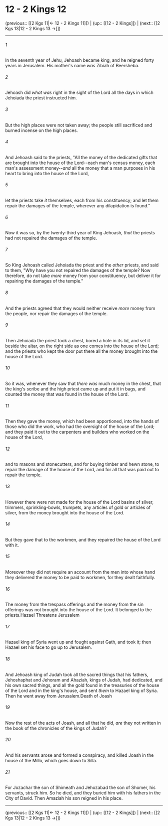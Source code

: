 # 12 - 2 Kings 12

(previous:: [[2 Kgs 11|← 12 - 2 Kings 11]]) | (up:: [[12 - 2 Kings]]) | (next:: [[2 Kgs 13|12 - 2 Kings 13 →]])

***


###### 1 
In the seventh year of Jehu, Jehoash became king, and he reigned forty years in Jerusalem. His mother's name _was_ Zibiah of Beersheba. 

###### 2 
Jehoash did _what was_ right in the sight of the Lord all the days in which Jehoiada the priest instructed him. 

###### 3 
But the high places were not taken away; the people still sacrificed and burned incense on the high places. 

###### 4 
And Jehoash said to the priests, "All the money of the dedicated gifts that are brought into the house of the Lord--each man's census money, each man's assessment money--_and_ all the money that a man purposes in his heart to bring into the house of the Lord, 

###### 5 
let the priests take _it_ themselves, each from his constituency; and let them repair the damages of the temple, wherever any dilapidation is found." 

###### 6 
Now it was so, by the twenty-third year of King Jehoash, _that_ the priests had not repaired the damages of the temple. 

###### 7 
So King Jehoash called Jehoiada the priest and the _other_ priests, and said to them, "Why have you not repaired the damages of the temple? Now therefore, do not take _more_ money from your constituency, but deliver it for repairing the damages of the temple." 

###### 8 
And the priests agreed that they would neither receive _more_ money from the people, nor repair the damages of the temple. 

###### 9 
Then Jehoiada the priest took a chest, bored a hole in its lid, and set it beside the altar, on the right side as one comes into the house of the Lord; and the priests who kept the door put there all the money brought into the house of the Lord. 

###### 10 
So it was, whenever they saw that _there was_ much money in the chest, that the king's scribe and the high priest came up and put it in bags, and counted the money that was found in the house of the Lord. 

###### 11 
Then they gave the money, which had been apportioned, into the hands of those who did the work, who had the oversight of the house of the Lord; and they paid it out to the carpenters and builders who worked on the house of the Lord, 

###### 12 
and to masons and stonecutters, and for buying timber and hewn stone, to repair the damage of the house of the Lord, and for all that was paid out to repair the temple. 

###### 13 
However there were not made for the house of the Lord basins of silver, trimmers, sprinkling-bowls, trumpets, any articles of gold or articles of silver, from the money brought into the house of the Lord. 

###### 14 
But they gave that to the workmen, and they repaired the house of the Lord with it. 

###### 15 
Moreover they did not require an account from the men into whose hand they delivered the money to be paid to workmen, for they dealt faithfully. 

###### 16 
The money from the trespass offerings and the money from the sin offerings was not brought into the house of the Lord. It belonged to the priests.Hazael Threatens Jerusalem 

###### 17 
Hazael king of Syria went up and fought against Gath, and took it; then Hazael set his face to go up to Jerusalem. 

###### 18 
And Jehoash king of Judah took all the sacred things that his fathers, Jehoshaphat and Jehoram and Ahaziah, kings of Judah, had dedicated, and his own sacred things, and all the gold found in the treasuries of the house of the Lord and in the king's house, and sent _them_ to Hazael king of Syria. Then he went away from Jerusalem.Death of Joash 

###### 19 
Now the rest of the acts of Joash, and all that he did, _are_ they not written in the book of the chronicles of the kings of Judah? 

###### 20 
And his servants arose and formed a conspiracy, and killed Joash in the house of the Millo, which goes down to Silla. 

###### 21 
For Jozachar the son of Shimeath and Jehozabad the son of Shomer, his servants, struck him. So he died, and they buried him with his fathers in the City of David. Then Amaziah his son reigned in his place.

***

(previous:: [[2 Kgs 11|← 12 - 2 Kings 11]]) | (up:: [[12 - 2 Kings]]) | (next:: [[2 Kgs 13|12 - 2 Kings 13 →]])

